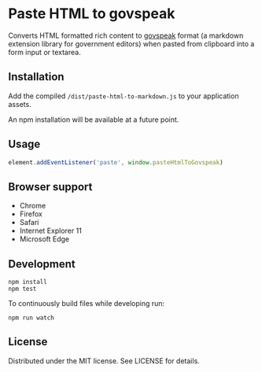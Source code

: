# Paste HTML to govspeak

Converts HTML formatted rich content to [govspeak][] format (a markdown extension library for government editors) when pasted from clipboard into a form input or textarea.

## Installation

Add the compiled `/dist/paste-html-to-markdown.js` to your application assets.

An npm installation will be available at a future point.

## Usage

```js
element.addEventListener('paste', window.pasteHtmlToGovspeak)
```

## Browser support

- Chrome
- Firefox
- Safari
- Internet Explorer 11
- Microsoft Edge

## Development

```
npm install
npm test
```

To continuously build files while developing run:

```
npm run watch
```

## License

Distributed under the MIT license. See LICENSE for details.

[govspeak]: https://github.com/alphagov/govspeak
